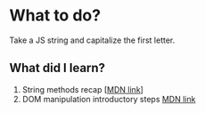 # What to do?

Take a JS string and capitalize the first letter.

## What did I learn?

1. String methods recap [[MDN link](https://developer.mozilla.org/en-US/docs/Web/JavaScript/Reference/Global_Objects/String)]
2. DOM manipulation introductory steps [MDN link](https://developer.mozilla.org/en-US/docs/Learn_web_development/Core/Scripting/DOM_scripting)
